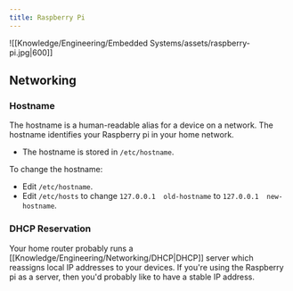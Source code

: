 ```yaml
---
title: Raspberry Pi
---
```


![[Knowledge/Engineering/Embedded Systems/assets/raspberry-pi.jpg|600]]

## Networking

### Hostname
The hostname is a human-readable alias for a device on a network. The hostname identifies your Raspberry pi in your home network.
- The hostname is stored in `/etc/hostname`.

To change the hostname:
- Edit `/etc/hostname`.
- Edit `/etc/hosts` to change `127.0.0.1  old-hostname` to `127.0.0.1  new-hostname`.

### DHCP Reservation
Your home router probably runs a [[Knowledge/Engineering/Networking/DHCP|DHCP]] server which reassigns local IP addresses to your devices.
If you're using the Raspberry pi as a server, then you'd probably like to have a stable IP address.

